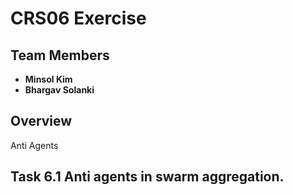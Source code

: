 # CRS06 Exercise


## Team Members
- **Minsol Kim**
- **Bhargav Solanki**

## Overview
Anti Agents

## Task 6.1 Anti agents in swarm aggregation.

